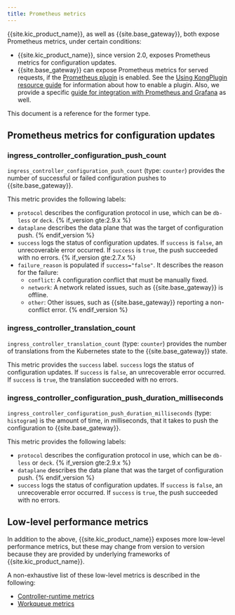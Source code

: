```yaml
---
title: Prometheus metrics
---
```


{{site.kic_product_name}}, as well as {{site.base_gateway}}, both expose Prometheus metrics, under certain conditions:

* {{site.kic_product_name}}, since version 2.0, exposes Prometheus metrics for configuration updates.
* {{site.base_gateway}} can expose Prometheus metrics for served requests, if the [Prometheus plugin][prom-plugin] is enabled. See the [Using KongPlugin resource guide][kongplugin-guide] for information about how to enable a plugin. Also, we provide a specific [guide for integration with Prometheus and Grafana][grafana-guide] as well.

This document is a reference for the former type.

## Prometheus metrics for configuration updates

### ingress_controller_configuration_push_count

`ingress_controller_configuration_push_count` (type: `counter`) provides the number of successful or failed configuration pushes to {{site.base_gateway}}.

This metric provides the following labels:

* `protocol` describes the configuration protocol in use, which can be `db-less` or `deck`.
{% if_version gte:2.9.x %}
* `dataplane` describes the data plane that was the target of configuration push.
{% endif_version %}
* `success` logs the status of configuration updates. If `success` is `false`, an unrecoverable error occurred.  If `success` is `true`, the push succeeded with no errors.
{% if_version gte:2.7.x %}
* `failure_reason` is populated if `success="false"`. It describes the reason for the failure:
    * `conflict`: A configuration conflict that must be manually fixed.
    * `network`: A network related issues, such as {{site.base_gateway}} is offline.
    * `other`: Other issues, such as {{site.base_gateway}} reporting a non-conflict error.
{% endif_version %}


### ingress_controller_translation_count
`ingress_controller_translation_count` (type: `counter`) provides the number of translations from the Kubernetes state to the {{site.base_gateway}} state.

This metric provides the `success` label. `success` logs the status of configuration updates. If `success` is `false`, an unrecoverable error occurred.
If `success` is `true`, the translation succeeded with no errors.

### ingress_controller_configuration_push_duration_milliseconds
`ingress_controller_configuration_push_duration_milliseconds` (type: `histogram`) is the amount of time, in milliseconds, that it takes to push the configuration to {{site.base_gateway}}.

This metric provides the following labels:

* `protocol` describes the configuration protocol in use, which can be `db-less` or `deck`.
{% if_version gte:2.9.x %}
* `dataplane` describes the data plane that was the target of configuration push.
{% endif_version %}
* `success` logs the status of configuration updates. If `success` is `false`, an unrecoverable error occurred.  If `success` is `true`, the push succeeded with no errors.

## Low-level performance metrics

In addition to the above, {{site.kic_product_name}} exposes more low-level performance metrics, but these may change from version to version because they are provided by underlying frameworks of {{site.kic_product_name}}.

A non-exhaustive list of these low-level metrics is described in the following:
* [Controller-runtime metrics](https://github.com/kubernetes-sigs/controller-runtime/blob/master/pkg/internal/controller/metrics/metrics.go)
* [Workqueue metrics](https://github.com/kubernetes/component-base/blob/release-1.20/metrics/prometheus/workqueue/metrics.go#L29)

[kongplugin-guide]: /kubernetes-ingress-controller/{{page.kong_version}}/guides/using-kongplugin-resource/
[grafana-guide]: /kubernetes-ingress-controller/{{page.kong_version}}/guides/prometheus-grafana/
[prom-plugin]: /hub/kong-inc/prometheus/
